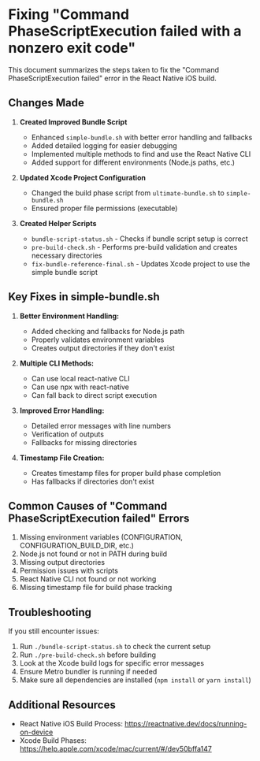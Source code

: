 # Fixing "Command PhaseScriptExecution failed with a nonzero exit code"

This document summarizes the steps taken to fix the "Command PhaseScriptExecution failed" error in the React Native iOS build.

## Changes Made

1. **Created Improved Bundle Script**
   - Enhanced `simple-bundle.sh` with better error handling and fallbacks
   - Added detailed logging for easier debugging
   - Implemented multiple methods to find and use the React Native CLI
   - Added support for different environments (Node.js paths, etc.)

2. **Updated Xcode Project Configuration**
   - Changed the build phase script from `ultimate-bundle.sh` to `simple-bundle.sh`
   - Ensured proper file permissions (executable)

3. **Created Helper Scripts**
   - `bundle-script-status.sh` - Checks if bundle script setup is correct
   - `pre-build-check.sh` - Performs pre-build validation and creates necessary directories
   - `fix-bundle-reference-final.sh` - Updates Xcode project to use the simple bundle script

## Key Fixes in simple-bundle.sh

1. **Better Environment Handling:**
   - Added checking and fallbacks for Node.js path
   - Properly validates environment variables
   - Creates output directories if they don't exist

2. **Multiple CLI Methods:**
   - Can use local react-native CLI
   - Can use npx with react-native
   - Can fall back to direct script execution
   
3. **Improved Error Handling:**
   - Detailed error messages with line numbers
   - Verification of outputs
   - Fallbacks for missing directories

4. **Timestamp File Creation:**
   - Creates timestamp files for proper build phase completion
   - Has fallbacks if directories don't exist

## Common Causes of "Command PhaseScriptExecution failed" Errors

1. Missing environment variables (CONFIGURATION, CONFIGURATION_BUILD_DIR, etc.)
2. Node.js not found or not in PATH during build
3. Missing output directories
4. Permission issues with scripts
5. React Native CLI not found or not working
6. Missing timestamp file for build phase tracking

## Troubleshooting

If you still encounter issues:

1. Run `./bundle-script-status.sh` to check the current setup
2. Run `./pre-build-check.sh` before building
3. Look at the Xcode build logs for specific error messages
4. Ensure Metro bundler is running if needed
5. Make sure all dependencies are installed (`npm install` or `yarn install`)

## Additional Resources

- React Native iOS Build Process: https://reactnative.dev/docs/running-on-device
- Xcode Build Phases: https://help.apple.com/xcode/mac/current/#/dev50bffa147
